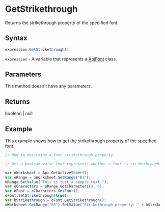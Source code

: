 # GetStrikethrough

Returns the strikethrough property of the specified font.

## Syntax

```javascript
expression.GetStrikethrough();
```

`expression` - A variable that represents a [ApiFont](../ApiFont.md) class.

## Parameters

This method doesn't have any parameters.

## Returns

boolean \| null

## Example

This example shows how to get the strikethrough property of the specified font.

```javascript editor-xlsx
// How to determine a font strikethrough property.

// Get a boolean value that represents whether a font is strikethrough or not and show the value in the worksheet.

var oWorksheet = Api.GetActiveSheet();
var oRange = oWorksheet.GetRange("B1");
oRange.SetValue("This is just a sample text.");
var oCharacters = oRange.GetCharacters(9, 4);
var oFont = oCharacters.GetFont();
oFont.SetStrikethrough(true);
var bStrikethrough = oFont.GetStrikethrough();
oWorksheet.GetRange("B3").SetValue("Strikethrough property: " + bStrikethrough);
```
